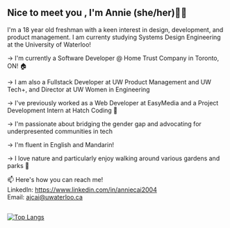 ## Nice to meet you , I'm Annie (she/her)👋🏻

I'm a 18 year old freshman with a keen interest in design, development, and product management. I am currenty studying Systems Design Engineering at the University of Waterloo!

   → I'm currently a Software Developer @ Home Trust Company in Toronto, ON! 🏠
   
   
   → I am also a Fullstack Developer at UW Product Management and UW Tech+, and Director at UW Women in Engineering  
   
   
   → I've previously worked as a Web Developer at EasyMedia and a Project Development Intern at Hatch Coding 🐣         
   
   
   → I'm passionate about bridging the gender gap and advocating for underpresented communities in tech         
   
   
   → I'm fluent in English and Mandarin!                                                                                                                                                            
   
   → I love nature and particularly enjoy walking around various gardens and parks 🌼


📫 Here's how you can reach me!                                                                                                                                            
LinkedIn: https://www.linkedin.com/in/anniecai2004                                                                                                                         
Email: ajcai@uwaterloo.ca

##
                                                                                                                                                                         
[![Top Langs](https://github-readme-stats-ruby-one.vercel.app/api/top-langs/?username=aanxniee&layout=compact&theme=swift&show_icons=true)](https://github.com/aanxniee/github-readme-stats)


